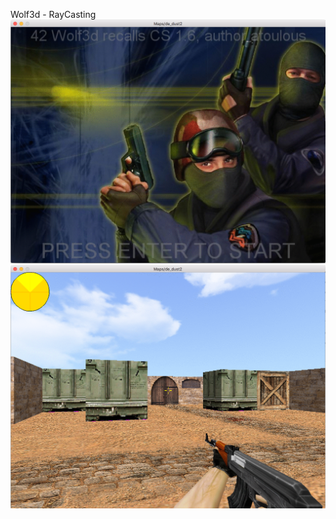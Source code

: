 Wolf3d - <a src="https://fr.wikipedia.org/wiki/Raycasting">RayCasting</a>
<img src="https://github.com/atoulous/Wolf3d/blob/master/Screen%20Shot%202016-10-17%20at%203.13.37%20PM.png">
<img src="https://github.com/atoulous/Wolf3d/blob/master/Screen%20Shot%202016-10-17%20at%203.17.13%20PM.png">
